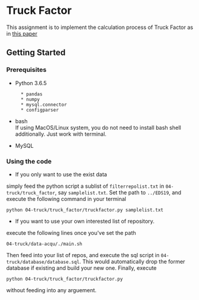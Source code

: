 # Truck Factor

This assignment is to implement the calculation process of Truck Factor as in [this paper](https://peerj.com/preprints/1233.pdf)

## Getting Started


### Prerequisites

* Python 3.6.5

		* pandas
		* numpy
		* mysql.connector
		* configparser
* bash  
If using MacOS/Linux system, you do not need to install bash shell additionally. Just work with terminal.
* MySQL




### Using the code

* If you only want to use the exist data

 simply feed the python script a sublist of `filterrepolist.txt` in `04-truck/truck_factor`, say `samplelist.txt`. Set the path to `../EDS19`, and execute the following command in your terminal
 
```
python 04-truck/truck_factor/truckfactor.py samplelist.txt
```
* If you want to use your own interested list of repository.

execute the following lines once you've set the path

```
04-truck/data-acqu/./main.sh 
```
Then feed into your list of repos, and execute the sql script in `04-truck/database/database.sql`. This would automatically drop the former database if existing and build your new one. Finally, execute

```
python 04-truck/truck_factor/truckfactor.py
```
without feeding into any arguement.

